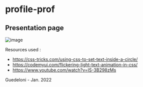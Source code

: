 # profile-prof
## Presentation page

![image](https://user-images.githubusercontent.com/89397894/152433260-29506a0b-5865-4512-a781-ba5f170c5778.png)

Resources used :
- https://css-tricks.com/using-css-to-set-text-inside-a-circle/
- https://codemyui.com/flickering-light-text-animation-in-css/
- https://www.youtube.com/watch?v=IS-3B298zMs

Guedeloni - Jan. 2022
